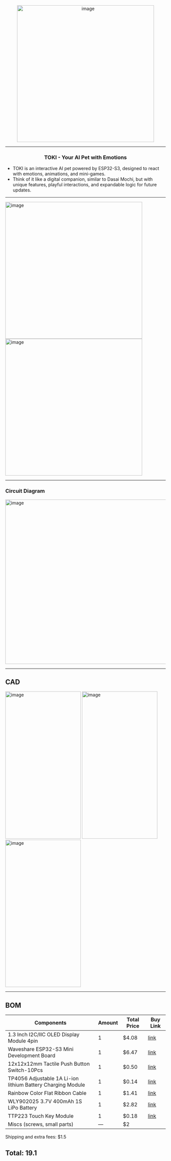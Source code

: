 <div align="center">
<img width="430" height="430" alt="image" src="https://github.com/user-attachments/assets/f0fa985a-ec3a-4c32-94a3-7ab02f499833" />
</div>

----

<h3 align="center">TOKI - Your AI Pet with Emotions</h3>

- TOKI is an interactive AI pet powered by ESP32-S3, designed to react with emotions, animations, and mini-games.  
- Think of it like a digital companion, similar to Dasai Mochi, but with unique features, playful interactions, and expandable logic for future updates.  

----

<img width="430" height="430" alt="image" src="https://github.com/user-attachments/assets/c7b72457-d785-4318-86e3-ea9e51c7c045" />

<br>

<img width="430" height="430" alt="image" src="https://github.com/user-attachments/assets/b37cbda7-711a-4cf1-8438-9351a5872c13" />
<p>

----
  
### Circuit Diagram
  
<img width="791" height="517" alt="image" src="https://github.com/user-attachments/assets/45479f49-31dd-4508-b029-fab7984b4d5d" />

----

## CAD

<img width="237" height="463" alt="image" src="https://github.com/user-attachments/assets/93da1e84-c657-4777-bcb4-3aba10aa687a" />

<img width="237" height="463" alt="image" src="https://github.com/user-attachments/assets/e5d81f1d-ed6f-46b9-8c93-0dc80af84149" />

<img width="237" height="463" alt="image" src="https://github.com/user-attachments/assets/647aaf36-8aae-4d39-911b-133a67abb74c" />

----

## BOM

| Components | Amount | Total Price | Buy Link |
|---|---|---|---|
| 1.3 Inch I2C/IIC OLED Display Module 4pin | 1 | $4.08 | [link](https://makerbazar.in/products/oled-display-1-3-inch-white?variant=44312820285680) |
| Waveshare ESP32-S3 Mini Development Board | 1 | $6.47 | [link](https://robu.in/product/waveshare-esp32-s3-mini-development-board-based-on-esp32-s3fh4r2-dual-core-processor-240mhz-running-frequency-2-4ghz-wi-fi-bluetooth-5/) |
| 12x12x12mm Tactile Push Button Switch-10Pcs | 1 | $0.50 | [link](https://robu.in/product/12x12x12mm-tactile-push-button-switch-10pcs/?gad_campaignid=17427802703) |
| TP4056 Adjustable 1A Li-ion lithium Battery Charging Module | 1 | $0.14 | [link](https://robu.in/product/tp4056-1a-li-ion-lithium-battery-charging-module-with-current-protection-type-c/) |
| Rainbow Color Flat Ribbon Cable | 1 | $1.41 | [link](https://robu.in/product/1-27mm-26awg-pure-copper-40pin-dupont-wire-flexible-rainbow-color-flat-ribbon-cable-1-meter/) |
| WLY902025 3.7V 400mAh 1S LiPo Battery | 1 | $2.82 | [link](https://robu.in/product/400mah-pcm-protected-micro-li-po-battery-2/) |
| TTP223 Touch Key Module | 1 | $0.18 | [link](https://robu.in/product/ttp223-touch-key-module-2pcs/?gad_campaignid=17427802703) |
| Miscs (screws, small parts) | — | $2 |

Shipping and extra fees: $1.5  

## Total: 19.1
